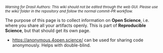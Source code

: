 <small><i>Warning for Drasil Authors: This wiki should not be edited through the web GUI. Please use the wiki/ folder in the repository and follow the normal commit-PR workflow.</i></small>

The purpose of this page is to collect information on **Open Science**, i.e. where you share all your artifacts openly. This is part of **Reproducible Science**, but that should get its own page.

* https://anonymous.4open.science/ can be used for sharing code anonymously. Helps with double-blind.